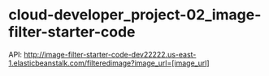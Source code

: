 # cloud-developer_project-02_image-filter-starter-code

API: http://image-filter-starter-code-dev22222.us-east-1.elasticbeanstalk.com/filteredimage?image_url=[image_url]
